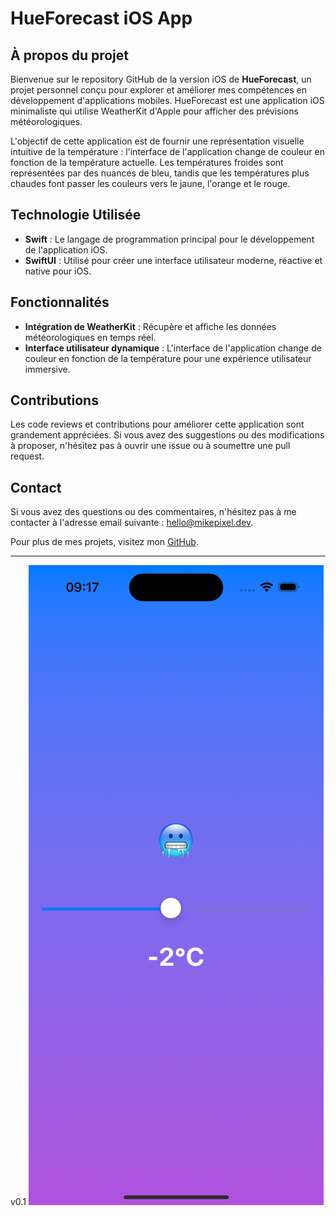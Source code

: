 # HueForecast iOS App

## À propos du projet

Bienvenue sur le repository GitHub de la version iOS de **HueForecast**, un projet personnel conçu pour explorer et améliorer mes compétences en développement d'applications mobiles. HueForecast est une application iOS minimaliste qui utilise WeatherKit d'Apple pour afficher des prévisions météorologiques.

L'objectif de cette application est de fournir une représentation visuelle intuitive de la température : l'interface de l'application change de couleur en fonction de la température actuelle. Les températures froides sont représentées par des nuances de bleu, tandis que les températures plus chaudes font passer les couleurs vers le jaune, l'orange et le rouge.

## Technologie Utilisée

- **Swift** : Le langage de programmation principal pour le développement de l'application iOS.
- **SwiftUI** : Utilisé pour créer une interface utilisateur moderne, réactive et native pour iOS.

## Fonctionnalités

- **Intégration de WeatherKit** : Récupère et affiche les données météorologiques en temps réel.
- **Interface utilisateur dynamique** : L'interface de l'application change de couleur en fonction de la température pour une expérience utilisateur immersive.

## Contributions

Les code reviews et contributions pour améliorer cette application sont grandement appréciées. Si vous avez des suggestions ou des modifications à proposer, n'hésitez pas à ouvrir une issue ou à soumettre une pull request.

## Contact

Si vous avez des questions ou des commentaires, n'hésitez pas à me contacter à l'adresse email suivante : hello@mikepixel.dev.

Pour plus de mes projets, visitez mon [GitHub](https://github.com/mikepixeldev).

---

v0.1
![Capture d'écran de HueForecast](https://github.com/mikepixeldev/HueForecast-iOS/blob/Test-v0.1/Simulator%20Screenshot%20-%20iPhone%2015%20Pro%20-%202024-01-14%20at%2009.17.35.png)

